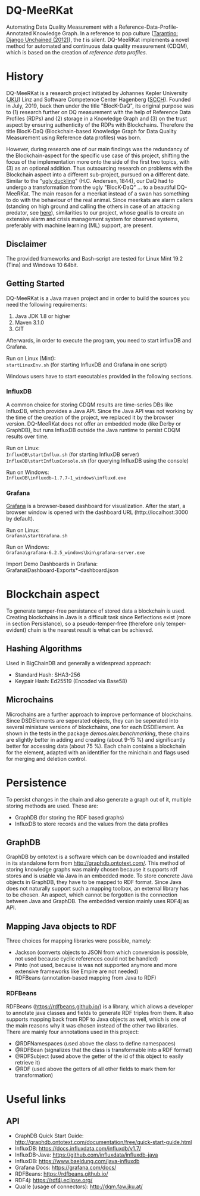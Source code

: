 # DQ-MeeRKat
Automating Data Quality Measurement with a Reference-Data-Profile-Annotated Knowledge Graph. In a reference to pop culture (<a href="https://www.imdb.com/title/tt1853728/" target="_blank">Tarantino: Django Unchained (2012)</a>),
the *t* is silent. DQ-MeeRKat implements a novel method for automated and continuous data quality measurement (CDQM), which is based on the creation of <i>reference data profiles</i>. 

# History
DQ-MeeRKat is a research project initiated by Johannes Kepler University (<a href="https://www.jku.at/en/institute-for-application-oriented-knowledge-processing" target="_blank">JKU</a>) Linz and Software Competence Center Hagenberg (<a href="https://scch.at/en/news" target="_blank">SCCH</a>). 
Founded in July, 2019, back then under the title "BlocK-DaQ", its original purpose was to (1) research further on DQ measurement with the help of Reference Data Profiles (RDPs)
and (2) storage in a Knowledge Graph and (3) on the trust aspect by ensuring authenticity of the RDPs with Blockchains. Therefore
the title BlocK-DaQ (Blockchain-based Knowledge Graph for Data Quality Measurement using Reference data profiles) was born.

However, during research one of our main findings was the redundancy of the Blockchain-aspect for the specific use case of this project, shifting the focus of the implementation
more onto the side of the first two topics, with (3) as an optional addition. Thus outsourcing research on problems with the Blockchain aspect into a different 
sub-project, pursued on a different date. Similar to the "<a href="http://hca.gilead.org.il/ugly_duc.html" target="_blank">ugly duckling</a>" (H.C. Andersen, 1844), our DaQ had to undergo a transformation from
the ugly "BlocK-DaQ" ... to a beautiful DQ-MeeRKat. The main reason for a meerkat instead of a swan has something to do with the 
behaviour of the real animal. Since meerkats are alarm callers (standing on high ground and calling the others in case of an attacking predator, see <a href="https://doi.org/10.1111/j.1439-0310.1984.tb00101.x" target="_blank">here</a>),
similarities to our project, whose goal is to create an extensive alarm and crisis management system for observed systems, preferably with machine learning (ML) support, are present.


## Disclaimer
The provided frameworks and Bash-script are tested for Linux Mint 19.2 (Tina) and Windows 10 64bit. 

## Getting Started
DQ-MeeRKat is a Java maven project and in order to build the sources you need the following requirements:
<ol>
  <li>Java JDK 1.8 or higher</li>
  <li>Maven 3.1.0</li>
  <li>GIT</li>
</ol>

Afterwards, in order to execute the program, you need to start influxDB and Grafana.

Run on Linux (Mint): <br/>
```startLinuxEnv.sh``` (for starting InfluxDB and Grafana in one script)<br/>

Windows users have to start executables provided in the following sections.

### InfluxDB
A common choice for storing CDQM results are time-series DBs like InfluxDB, which provides a Java API. Since the Java API was not working by the time of the creation of the project, we replaced it by the browser version. DQ-MeeRKat does not offer an embedded mode (like Derby or GraphDB), but runs InfluxDB outside the Java runtime to persist CDQM results over time. 

Run on Linux: <br/>
```InfluxDB\startInflux.sh``` (for starting InfluxDB server)<br/>
```InfluxDB\startInfluxConsole.sh``` (for querying InfluxDB using the console)

Run on Windows: <br/>
```InfluxDB\influxdb-1.7.7-1_windows\influxd.exe```

### Grafana
<a href="https://grafana.com" target="_blank">Grafana</a> is a browser-based dashboard for visualization. After the start, a browser window is opened with the dashboard URL (http://localhost:3000 by default).

Run on Linux:<br/>
```Grafana\startGrafana.sh```

Run on Windows: <br/>
```Grafana\grafana-6.2.5_windows\bin\grafana-server.exe```

Import Demo Dashboards in Grafana:<br/>
Grafana\Dashboard-Exports\*-dashboard.json

# Blockchain aspect
To generate tamper-free persistance of stored data a blockchain is used. Creating blockchains in Java is a difficult task since Reflections exist (more in section Persistance),
so a pseudo-temper-free (therefore only temper-evident) chain is the nearest result is what can be achieved.

## Hashing Algorithms
Used in BigChainDB and generally a widespread approach:
- Standard Hash: SHA3-256
- Keypair Hash: Ed25519 (Encoded via Base58)

## Microchains
Microchains are a further approach to improve performance of blockchains. Since DSDElements are seperated objects, they can be seperated into several miniature versions of blockchains, one for each DSDElement.
As shown in the tests in the package *demos.alex.benchmarking*, these chains are slightly better in adding and creating (about 9-15 %) and significantly better for accessing data (about 75 %).
Each chain contains a blockchain for the element, adapted with an identifier for the minichain and flags used for merging and deletion control.

# Persistence
To persist changes in the chain and also generate a graph out of it, multiple storing methods are used. These are:
- GraphDB (for storing the RDF based graphs)
- InfluxDB to store records and the values from the data profiles

## GraphDB
GraphDB by ontotext is a software which can be downloaded and installed in its standalone form from http://graphdb.ontotext.com/. This method of storing knowledge graphs was mainly chosen because it supports rdf stores
and is usable via Java in an embedded mode. To store concrete Java objects in GraphDB, they have to be mapped to RDF format. Since Java does not naturally support such a mapping toolbox, an external library has to be chosen.
An aspect, which cannot be forgotten is the connection between Java and GraphDB. The embedded version mainly uses RDF4j as API. 

## Mapping Java objects to RDF
Three choices for mapping libraries were possible, namely:
- Jackson (converts objects to JSON from which conversion is possible, not used because cyclic references could not be handled)
- Pinto (not used, because is was not supported anymore and more extensive frameworks like Empire are not needed)
- RDFBeans (annotation-based mapping from Java to RDF)

### RDFBeans
RDFBeans (https://rdfbeans.github.io/) is a library, which allows a developer to annotate java classes and fields to generate RDF triples from them. It also supports mapping back from RDF to Java objects as well, which is one of the main reasons why it was chosen instead of the other two libraries. There are mainly four annotations used in this project:
- @RDFNamespaces (used above the class to define namespaces)
- @RDFBean (signalizes that the class is transformable into a RDF format)
- @RDFSubject (used above the getter of the id of this object to easily retrieve it)
- @RDF (used above the getters of all other fields to mark them for transformation)

# Useful links
## API
* GraphDB Quick Start Guide: http://graphdb.ontotext.com/documentation/free/quick-start-guide.html
* InfluxDB: https://docs.influxdata.com/influxdb/v1.7/
* InfluxDB-Java: https://github.com/influxdata/influxdb-java
* InfluxDB: https://www.baeldung.com/java-influxdb
* Grafana Docs: https://grafana.com/docs/
* RDFBeans: https://rdfbeans.github.io/ 
* RDF4j: https://rdf4j.eclipse.org/
* QuaIIe (usage of connectors): http://dqm.faw.jku.at/
